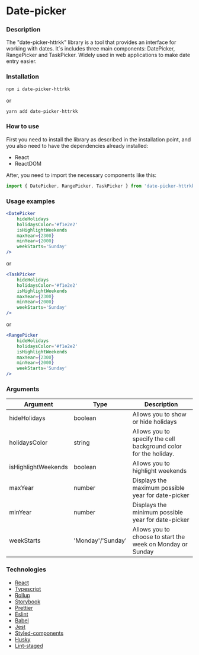 # Date-picker

### Description

The "date-picker-httrkk" library is a tool that provides an interface for working with dates. It\`s includes three main components: DatePicker, RangePicker and TaskPicker. Widely used in web applications to make date entry easier.

### Installation

```bash
npm i date-picker-httrkk
```

or

```bash
yarn add date-picker-httrkk
```

### How to use

First you need to install the library as described in the installation point, and you also need to have the dependencies already installed:

-   React
-   ReactDOM

After, you need to import the necessary components like this:

```js
import { DatePicker, RangePicker, TaskPicker } from 'date-picker-httrkk'
```

### Usage examples

```jsx
<DatePicker
    hideHolidays
    holidaysColor='#f1e2e2'
    isHighlightWeekends
    maxYear={2300}
    minYear={2000}
    weekStarts='Sunday'
/>
```

or

```jsx
<TaskPicker
    hideHolidays
    holidaysColor='#f1e2e2'
    isHighlightWeekends
    maxYear={2300}
    minYear={2000}
    weekStarts='Sunday'
/>
```

or

```jsx
<RangePicker
    hideHolidays
    holidaysColor='#f1e2e2'
    isHighlightWeekends
    maxYear={2300}
    minYear={2000}
    weekStarts='Sunday'
/>
```

### Arguments

| Argument            | Type              | Description                                                      |
| ------------------- | ----------------- | ---------------------------------------------------------------- |
| hideHolidays        | boolean           | Allows you to show or hide holidays                              |
| holidaysColor       | string            | Allows you to specify the cell background color for the holiday. |
| isHighlightWeekends | boolean           | Allows you to highlight weekends                                 |
| maxYear             | number            | Displays the maximum possible year for date-picker               |
| minYear             | number            | Displays the minimum possible year for date-picker               |
| weekStarts          | 'Monday'/'Sunday' | Allows you to choose to start the week on Monday or Sunday       |

### Technologies

-   [React](https://reactjs.org/docs/getting-started.html)
-   [Typescript](https://www.typescriptlang.org/)
-   [Rollup](https://rollupjs.org/guide/en/)
-   [Storybook](https://storybook.js.org/docs/basics/introduction/)
-   [Prettier](https://prettier.io/)
-   [Eslint](https://eslint.org/docs/user-guide/configuring)
-   [Babel](https://babeljs.io/docs/en/configuration)
-   [Jest](https://jestjs.io/ru/docs/getting-started)
-   [Styled-components](https://www.styled-components.com/docs)
-   [Husky](https://www.npmjs.com/package/husky)
-   [Lint-staged](https://www.npmjs.com/package/lint-staged/v/12.3.2)
